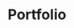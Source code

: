 ---
title: Portfolio
layout: collections
permalink: /portfolio/
collection: portfolio
entries_layout: grid
classes: wide
---